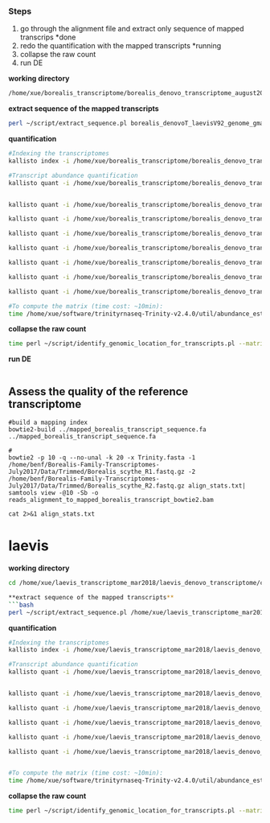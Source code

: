 ### Steps
1. go through the alignment file and extract only sequence of mapped transcrips *done
2. redo the quantification with the mapped transcripts *running
3. collapse the raw count
4. run DE

**working directory**
```bash
/home/xue/borealis_transcriptome/borealis_denovo_transcriptome_august2017/mapped_borealis_transcripts
```

**extract sequence of the mapped transcripts**
```bash
perl ~/script/extract_sequence.pl borealis_denovoT_laevisV92_genome_gmap.bed trinity_out_dir.Trinity.fasta 4 >mapped_borealis_transcript_sequence.fa
```

**quantification**
```bash
#Indexing the transcriptomes
kallisto index -i /home/xue/borealis_transcriptome/borealis_denovo_transcriptome_august2017/mapped_borealis_transcript_sequence.fa.kallisto_idx /home/xue/borealis_transcriptome/borealis_denovo_transcriptome_august2017/mapped_borealis_transcript_sequence.fa

#Transcript abundance quantification
kallisto quant -i /home/xue/borealis_transcriptome/borealis_denovo_transcriptome_august2017/mapped_borealis_transcripts/mapped_borealis_transcript_sequence.fa.kallisto_idx  -o female_rep1 <(gunzip -c /home/benf/Borealis-Family-Transcriptomes-July2017/Data/Trimmed/BJE3897_mom_liver_R1_scythe.fastq.gz) <(gunzip -c /home/benf/Borealis-Family-Transcriptomes-July2017/Data/Trimmed/BJE3897_mom_liver_R2_scythe.fastq.gz)


kallisto quant -i /home/xue/borealis_transcriptome/borealis_denovo_transcriptome_august2017/mapped_borealis_transcripts/mapped_borealis_transcript_sequence.fa.kallisto_idx  -o female_rep2 <(gunzip -c /home/benf/Borealis-Family-Transcriptomes-July2017/Data/Trimmed/BJE4009_girl_liver_R1_scythe.fastq.gz) <(gunzip -c /home/benf/Borealis-Family-Transcriptomes-July2017/Data/Trimmed/BJE4009_girl_liver_R2_scythe.fastq.gz)

kallisto quant -i /home/xue/borealis_transcriptome/borealis_denovo_transcriptome_august2017/mapped_borealis_transcripts/mapped_borealis_transcript_sequence.fa.kallisto_idx  -o female_rep3 <(gunzip -c /home/benf/Borealis-Family-Transcriptomes-July2017/Data/Trimmed/BJE4072_girl_liver_R1_scythe.fastq.gz) <(gunzip -c /home/benf/Borealis-Family-Transcriptomes-July2017/Data/Trimmed/BJE4072_girl_liver_R2_scythe.fastq.gz)

kallisto quant -i /home/xue/borealis_transcriptome/borealis_denovo_transcriptome_august2017/mapped_borealis_transcripts/mapped_borealis_transcript_sequence.fa.kallisto_idx  -o female_rep4 <(gunzip -c /home/benf/Borealis-Family-Transcriptomes-July2017/Data/Trimmed/BJE4082_girl_liver_R1_scythe.fastq.gz) <(gunzip -c /home/benf/Borealis-Family-Transcriptomes-July2017/Data/Trimmed/BJE4082_girl_liver_R2_scythe.fastq.gz)

kallisto quant -i /home/xue/borealis_transcriptome/borealis_denovo_transcriptome_august2017/mapped_borealis_transcripts/mapped_borealis_transcript_sequence.fa.kallisto_idx  -o male_rep1 <(gunzip -c /home/benf/Borealis-Family-Transcriptomes-July2017/Data/Trimmed/BJE3896_dad_liver_R1_scythe.fastq.gz) <(gunzip -c /home/benf/Borealis-Family-Transcriptomes-July2017/Data/Trimmed/BJE3896_dad_liver_R2_scythe.fastq.gz)

kallisto quant -i /home/xue/borealis_transcriptome/borealis_denovo_transcriptome_august2017/mapped_borealis_transcripts/mapped_borealis_transcript_sequence.fa.kallisto_idx  -o male_rep2 <(gunzip -c /home/benf/Borealis-Family-Transcriptomes-July2017/Data/Trimmed/BJE3929_boy_liver_R1_scythe.fastq.gz) <(gunzip -c /home/benf/Borealis-Family-Transcriptomes-July2017/Data/Trimmed/BJE3929_boy_liver_R2_scythe.fastq.gz)

kallisto quant -i /home/xue/borealis_transcriptome/borealis_denovo_transcriptome_august2017/mapped_borealis_transcripts/mapped_borealis_transcript_sequence.fa.kallisto_idx  -o male_rep3 <(gunzip -c /home/benf/Borealis-Family-Transcriptomes-July2017/Data/Trimmed/BJE4017_boy_liver_R1_scythe.fastq.gz) <(gunzip -c /home/benf/Borealis-Family-Transcriptomes-July2017/Data/Trimmed/BJE4017_boy_liver_R2_scythe.fastq.gz)

kallisto quant -i /home/xue/borealis_transcriptome/borealis_denovo_transcriptome_august2017/mapped_borealis_transcripts/mapped_borealis_transcript_sequence.fa.kallisto_idx  -o male_rep4 <(gunzip -c /home/benf/Borealis-Family-Transcriptomes-July2017/Data/Trimmed/BJE4039_boy_liver_R1_scythe.fastq.gz) <(gunzip -c /home/benf/Borealis-Family-Transcriptomes-July2017/Data/Trimmed/BJE4039_boy_liver_R2_scythe.fastq.gz)

#To compute the matrix (time cost: ~10min):
time /home/xue/software/trinityrnaseq-Trinity-v2.4.0/util/abundance_estimates_to_matrix.pl --est_method kallisto --out_prefix borealis_liver  --name_sample_by_basedir female_rep1/abundance.tsv female_rep2/abundance.tsv female_rep3/abundance.tsv female_rep4/abundance.tsv male_rep1/abundance.tsv male_rep2/abundance.tsv male_rep3/abundance.tsv male_rep4/abundance.tsv

```

**collapse the raw count**
```bash
time perl ~/script/identify_genomic_location_for_transcripts.pl --matrix /home/xue/borealis_transcriptome/borealis_denovo_transcriptome_august2017/mapped_borealis_transcripts/borealis_liver.counts.matrix > borealis_expression_matrix_per_gene.tsv
```

**run DE**
```bash

```


## Assess the quality of the reference transcriptome
```
#build a mapping index
bowtie2-build ../mapped_borealis_transcript_sequence.fa ../mapped_borealis_transcript_sequence.fa 

#
bowtie2 -p 10 -q --no-unal -k 20 -x Trinity.fasta -1 /home/benf/Borealis-Family-Transcriptomes-July2017/Data/Trimmed/Borealis_scythe_R1.fastq.gz -2 /home/benf/Borealis-Family-Transcriptomes-July2017/Data/Trimmed/Borealis_scythe_R2.fastq.gz align_stats.txt| samtools view -@10 -Sb -o reads_alignment_to_mapped_borealis_transcript_bowtie2.bam 
     
cat 2>&1 align_stats.txt

```

# laevis
**working directory**

```bash
cd /home/xue/laevis_transcriptome_mar2018/laevis_denovo_transcriptome/collapsed_laevis_transriptome_DE/countQuantification_mappedTransOnly````

**extract sequence of the mapped transcripts**
```bash
perl ~/script/extract_sequence.pl /home/xue/laevis_transcriptome_mar2018/laevis_denovo_transcriptome/laevis_denovo_TG_mapping_gmap/laevis_denovoT_laevisV92_genome_gmap_bedfile_filtered.bed /home/xue/laevis_transcriptome_mar2018/laevis_denovo_transcriptome/laevis_denovo_transcriptome_trinityout.Trinity.fasta 4 > laevis_denovo_transcriptome_mapped_sequence.fa
```

**quantification**
```bash
#Indexing the transcriptomes
kallisto index -i /home/xue/laevis_transcriptome_mar2018/laevis_denovo_transcriptome/collapse_laevis_transcriptome_withMappedTransOnly/laevis_denovo_transcriptome_mapped_sequence.fa.kallisto_idx /home/xue/laevis_transcriptome_mar2018/laevis_denovo_transcriptome/collapse_laevis_transcriptome_withMappedTransOnly/laevis_denovo_transcriptome_mapped_sequence.fa

#Transcript abundance quantification
kallisto quant -i /home/xue/laevis_transcriptome_mar2018/laevis_denovo_transcriptome/collapse_laevis_transcriptome_withMappedTransOnly/laevis_denovo_transcriptome_mapped_sequence.fa.kallisto_idx  -o female_rep1 <(gunzip -c /home/benf/Borealis-Family-Transcriptomes-July2017/Data/Laevis-Trimmed/BJE4524_girl_liver_R1_scythe.fastq.gz) <(gunzip -c /home/benf/Borealis-Family-Transcriptomes-July2017/Data/Laevis-Trimmed/BJE4524_girl_liver_R2_scythe.fastq.gz)


kallisto quant -i /home/xue/laevis_transcriptome_mar2018/laevis_denovo_transcriptome/collapse_laevis_transcriptome_withMappedTransOnly/laevis_denovo_transcriptome_mapped_sequence.fa.kallisto_idx  -o female_rep2 <(gunzip -c /home/benf/Borealis-Family-Transcriptomes-July2017/Data/Laevis-Trimmed/BJE4525_girl_liver_R1_scythe.fastq.gz) <(gunzip -c /home/benf/Borealis-Family-Transcriptomes-July2017/Data/Laevis-Trimmed/BJE4525_girl_liver_R2_scythe.fastq.gz)

kallisto quant -i /home/xue/laevis_transcriptome_mar2018/laevis_denovo_transcriptome/collapse_laevis_transcriptome_withMappedTransOnly/laevis_denovo_transcriptome_mapped_sequence.fa.kallisto_idx  -o female_rep3 <(gunzip -c /home/benf/Borealis-Family-Transcriptomes-July2017/Data/Laevis-Trimmed/BJE4526_girl_liver_R1_scythe.fastq.gz) <(gunzip -c /home/benf/Borealis-Family-Transcriptomes-July2017/Data/Laevis-Trimmed/BJE4526_girl_liver_R2_scythe.fastq.gz)

kallisto quant -i /home/xue/laevis_transcriptome_mar2018/laevis_denovo_transcriptome/collapse_laevis_transcriptome_withMappedTransOnly/laevis_denovo_transcriptome_mapped_sequence.fa.kallisto_idx  -o male_rep1 <(gunzip -c /home/benf/Borealis-Family-Transcriptomes-July2017/Data/Laevis-Trimmed/BJE4527_boy_liver_R1_scythe.fastq.gz) <(gunzip -c /home/benf/Borealis-Family-Transcriptomes-July2017/Data/Laevis-Trimmed/BJE4527_boy_liver_R2_scythe.fastq.gz)

kallisto quant -i /home/xue/laevis_transcriptome_mar2018/laevis_denovo_transcriptome/collapse_laevis_transcriptome_withMappedTransOnly/laevis_denovo_transcriptome_mapped_sequence.fa.kallisto_idx  -o male_rep2 <(gunzip -c /home/benf/Borealis-Family-Transcriptomes-July2017/Data/Laevis-Trimmed/BJE4528_boy_liver_R1_scythe.fastq.gz) <(gunzip -c /home/benf/Borealis-Family-Transcriptomes-July2017/Data/Laevis-Trimmed/BJE4528_boy_liver_R2_scythe.fastq.gz)

kallisto quant -i /home/xue/laevis_transcriptome_mar2018/laevis_denovo_transcriptome/collapse_laevis_transcriptome_withMappedTransOnly/laevis_denovo_transcriptome_mapped_sequence.fa.kallisto_idx  -o male_rep3 <(gunzip -c /home/benf/Borealis-Family-Transcriptomes-July2017/Data/Laevis-Trimmed/BJE4529_boy_liver_R1_scythe.fastq.gz ) <(gunzip -c /home/benf/Borealis-Family-Transcriptomes-July2017/Data/Laevis-Trimmed/BJE4529_boy_liver_R2_scythe.fastq.gz )


#To compute the matrix (time cost: ~10min):
time /home/xue/software/trinityrnaseq-Trinity-v2.4.0/util/abundance_estimates_to_matrix.pl --est_method kallisto --out_prefix borealis_liver  --name_sample_by_basedir female_rep1/abundance.tsv female_rep2/abundance.tsv female_rep3/abundance.tsv female_rep4/abundance.tsv male_rep1/abundance.tsv male_rep2/abundance.tsv male_rep3/abundance.tsv male_rep4/abundance.tsv

```

**collapse the raw count**
```bash
time perl ~/script/identify_genomic_location_for_transcripts.pl --matrix /home/xue/borealis_transcriptome/borealis_denovo_transcriptome_august2017/mapped_borealis_transcripts/borealis_liver.counts.matrix > borealis_expression_matrix_per_gene.tsv
```



